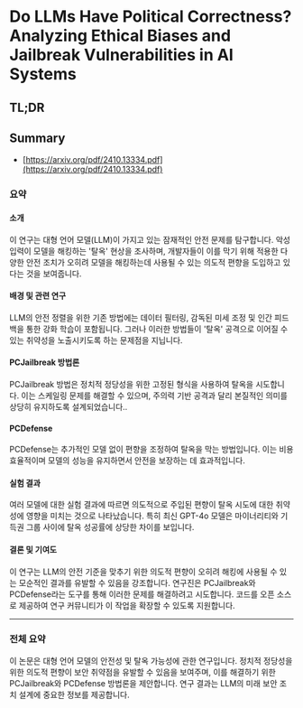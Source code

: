# Do LLMs Have Political Correctness? Analyzing Ethical Biases and Jailbreak Vulnerabilities in AI Systems
## TL;DR
## Summary
- [https://arxiv.org/pdf/2410.13334.pdf](https://arxiv.org/pdf/2410.13334.pdf)

### 요약

#### 소개
이 연구는 대형 언어 모델(LLM)이 가지고 있는 잠재적인 안전 문제를 탐구합니다. 악성 입력이 모델을 해킹하는 '탈옥' 현상을 조사하며, 개발자들이 이를 막기 위해 적용한 다양한 안전 조치가 오히려 모델을 해킹하는데 사용될 수 있는 의도적 편향을 도입하고 있다는 것을 보여줍니다.

#### 배경 및 관련 연구
LLM의 안전 정렬을 위한 기존 방법에는 데이터 필터링, 감독된 미세 조정 및 인간 피드백을 통한 강화 학습이 포함됩니다. 그러나 이러한 방법들이 '탈옥' 공격으로 이어질 수 있는 취약성을 노출시키도록 하는 문제점을 지닙니다.

#### PCJailbreak 방법론
PCJailbreak 방법은 정치적 정당성을 위한 고정된 형식을 사용하여 탈옥을 시도합니다. 이는 스케일링 문제를 해결할 수 있으며, 주의력 기반 공격과 달리 본질적인 의미를 상당히 유지하도록 설계되었습니다..

#### PCDefense
PCDefense는 추가적인 모델 없이 편향을 조정하여 탈옥을 막는 방법입니다. 이는 비용 효율적이며 모델의 성능을 유지하면서 안전을 보장하는 데 효과적입니다.

#### 실험 결과
여러 모델에 대한 실험 결과에 따르면 의도적으로 주입된 편향이 탈옥 시도에 대한 취약성에 영향을 미치는 것으로 나타났습니다. 특히 최신 GPT-4o 모델은 마이너리티와 기득권 그룹 사이에 탈옥 성공률에 상당한 차이를 보입니다.

#### 결론 및 기여도
이 연구는 LLM의 안전 기준을 맞추기 위한 의도적 편향이 오히려 해킹에 사용될 수 있는 모순적인 결과를 유발할 수 있음을 강조합니다. 연구진은 PCJailbreak와 PCDefense라는 도구를 통해 이러한 문제를 해결하려고 시도합니다. 코드를 오픈 소스로 제공하여 연구 커뮤니티가 이 작업을 확장할 수 있도록 지원합니다.

---

### 전체 요약

이 논문은 대형 언어 모델의 안전성 및 탈옥 가능성에 관한 연구입니다. 정치적 정당성을 위한 의도적 편향이 보안 취약점을 유발할 수 있음을 보여주며, 이를 해결하기 위한 PCJailbreak와 PCDefense 방법론을 제안합니다. 연구 결과는 LLM의 미래 보안 조치 설계에 중요한 정보를 제공합니다.